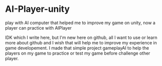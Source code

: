 # AI-Player-unity
play with AI computer that helped me to improve my game on unity, now a player can practice with AIPlayer

IDK which I write here, but I'm new here on github, all I want to use or learn more about github and I wish that will help me to improve my experience in game developement.
I made that simple project gameplayAI to help the players on my game to practice or test my game before challenge other player.
